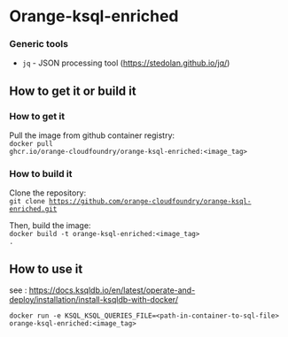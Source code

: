 # Orange-ksql-enriched

### Generic tools
 * `jq` - JSON processing tool (https://stedolan.github.io/jq/)
 
 ## How to get it or build it

### How to get it
Pull the image from github container registry:  
<code>docker pull ghcr.io/orange-cloudfoundry/orange-ksql-enriched:<image_tag></code>

### How to build it
Clone the repository:  
<code>git clone https://github.com/orange-cloudfoundry/orange-ksql-enriched.git</code>

Then, build the image:  
<code>docker build -t orange-ksql-enriched:<image_tag> .</code>

## How to use it

see : https://docs.ksqldb.io/en/latest/operate-and-deploy/installation/install-ksqldb-with-docker/

`docker run -e KSQL_KSQL_QUERIES_FILE=<path-in-container-to-sql-file> orange-ksql-enriched:<image_tag>`
